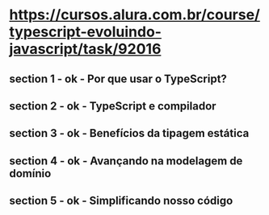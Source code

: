 # https://cursos.alura.com.br/course/typescript-evoluindo-javascript/task/92016

## section 1 - ok - Por que usar o TypeScript?
## section 2 - ok - TypeScript e compilador
## section 3 - ok - Benefícios da tipagem estática
## section 4 - ok - Avançando na modelagem de domínio
## section 5 - ok - Simplificando nosso código